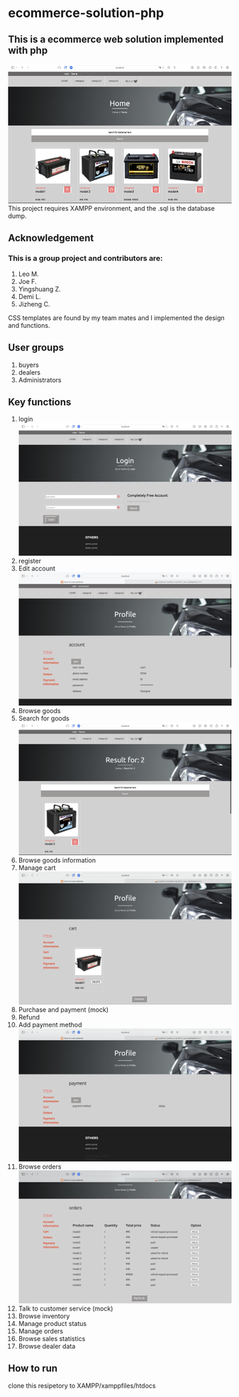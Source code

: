 # ecommerce-solution-php

## This is a ecommerce web solution implemented with php

![Home](<About/Screenshots/Home page.png>)
This project requires XAMPP environment, and the .sql is the database dump.

## Acknowledgement

### This is a group project and contributors are:

1. Leo M.
2. Joe F.
3. Yingshuang Z.
4. Demi L.
5. Jizheng C.

CSS templates are found by my team mates and I implemented the design and functions.

## User groups

1. buyers
2. dealers
3. Administrators

## Key functions

1. login
   ![Login](About/Screenshots/Login.png)
2. register
3. Edit account
   ![Account](<About/Screenshots/Account information.png>)
4. Browse goods
5. Search for goods
   ![Search](About/Screenshots/Search.png)
6. Browse goods information
7. Manage cart
   ![Cart](About/Screenshots/Cart.png)
8. Purchase and payment (mock)
9. Refund
10. Add payment method
    ![Payment method](<About/Screenshots/Payment method.png>)
11. Browse orders
    ![Orders](About/Screenshots/Orders.png)
12. Talk to customer service (mock)
13. Browse inventory
14. Manage product status
15. Manage orders
16. Browse sales statistics
17. Browse dealer data

## How to run

clone this resipetory to XAMPP/xamppfiles/htdocs
